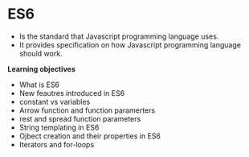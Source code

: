 # ES6

* Is the standard that Javascript programming language uses.
* It provides specification on how Javascript programming language should work.

**Learning objectives**

* What is ES6
* New feautres introduced in ES6
* constant vs variables
* Arrow function and function paramerters
* rest and spread function parameters
* String templating in ES6
* Ojbect creation and their properties in ES6
* Iterators and for-loops
